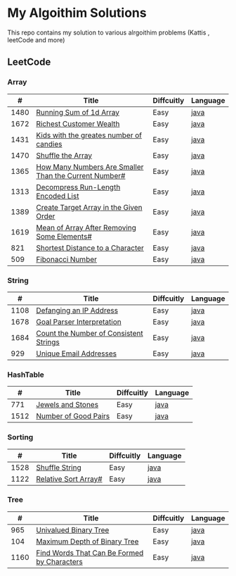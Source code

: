 # My Algoithim Solutions
This repo contains my solution to various alrgoithim problems (Kattis , leetCode and more)

## LeetCode 
### Array
| #  |  Title | Diffcuitly  |  Language  |
| ------------ | ------------ | ------------ | ------------ |
| 1480 | [Running Sum of 1d Array](http://https://leetcode.com/problems/running-sum-of-1d-array/ "Running Sum of 1d Array")  |  Easy |  [java](http://github.com/AhQuanz/Algo-Questions/blob/main/LeetCode/Easy/Array/RunningSum.java "java")|
| 1672 | [Richest Customer Wealth](http://https://leetcode.com/problems/richest-customer-wealth/ "Richest Customer Wealth")  | Easy | [java](https://github.com/AhQuanz/Algo-Questions/blob/main/LeetCode/Easy/Array/RichestCustomer.java)  |
| 1431 | [Kids with the greates number of candies](https://leetcode.com/problems/kids-with-the-greatest-number-of-candies/ "Kids with the greates number of candies")  | Easy | [java](https://github.com/AhQuanz/Algo-Questions/blob/main/LeetCode/Easy/Array/RichestCustomer.java)  |
| 1470 | [Shuffle the Array](https://leetcode.com/problems/shuffle-the-array/ "Shuffle the Array")  | Easy | [java](https://github.com/AhQuanz/Algo-Questions/blob/main/LeetCode/Easy/Array/ShuffleArr.java)  |
| 1365 | [How Many Numbers Are Smaller Than the Current Number#](https://leetcode.com/problems/how-many-numbers-are-smaller-than-the-current-number/ "How Many Numbers Are Smaller Than the Current Number#") | Easy | [java](https://github.com/AhQuanz/Algo-Questions/blob/main/LeetCode/Easy/Array/SmallerNum.java)|
| 1313 | [Decompress Run-Length Encoded List](https://leetcode.com/problems/decompress-run-length-encoded-list/ "Decompress Run-Length Encoded List") | Easy | [java](https://github.com/AhQuanz/Algo-Questions/blob/main/LeetCode/Easy/Array/Decompressed.java)|
| 1389 | [Create Target Array in the Given Order](https://leetcode.com/problems/create-target-array-in-the-given-order/ "Create Target Array in the Given Order") | Easy | [java](https://github.com/AhQuanz/Algo-Questions/blob/main/LeetCode/Easy/Array/OrderedCreateArr.java)|
| 1619 | [Mean of Array After Removing Some Elements#](https://leetcode.com/problems/mean-of-array-after-removing-some-elements/ "Mean of Array After Removing Some Elements#") | Easy| [java](https://github.com/AhQuanz/Algo-Questions/blob/main/LeetCode/Easy/Array/MeanAftRemove.java)|
| 821  | [Shortest Distance to a Character](https://leetcode.com/problems/shortest-distance-to-a-character/ "Shortest Distance to a Character")| Easy | [java](https://github.com/AhQuanz/Algo-Questions/blob/main/LeetCode/Easy/Array/ShortestDisToC.java)|
| 509  | [Fibonacci Number](https://leetcode.com/problems/fibonacci-number/ "Fibonacci Number")| Easy | [java](https://github.com/AhQuanz/Algo-Questions/blob/main/LeetCode/Easy/Array/Fib.java)|

### String
| #  |  Title | Diffcuitly  |  Language  |
| ------------ | ------------ | ------------ | ------------ |
| 1108 | [Defanging an IP Address](https://leetcode.com/problems/defanging-an-ip-address/ "Defanging an IP Address") | Easy | [java](https://github.com/AhQuanz/Algo-Questions/blob/main/LeetCode/Easy/String/DefragIP.java)|
| 1678 | [Goal Parser Interpretation](https://leetcode.com/problems/goal-parser-interpretation/ "Goal Parser Interpretation") | Easy | [java](https://github.com/AhQuanz/Algo-Questions/blob/main/LeetCode/Easy/String/GoalParser.java)|
| 1684 | [Count the Number of Consistent Strings](https://leetcode.com/problems/count-the-number-of-consistent-strings/ "Count the Number of Consistent Strings") | Easy | [java](https://github.com/AhQuanz/Algo-Questions/blob/main/LeetCode/Easy/String/ConsistentStr.java)|
| 929  | [Unique Email Addresses](https://leetcode.com/problems/unique-email-addresses/ "Unique Email Addresses")| Easy| [java](https://github.com/AhQuanz/Algo-Questions/blob/main/LeetCode/Easy/String/UniqueEAddr.java)|

### HashTable
| #  |  Title | Diffcuitly  |  Language  |
| ------------ | ------------ | ------------ | ------------ |
| 771  | [Jewels and Stones](https://leetcode.com/problems/jewels-and-stones/ "Jewels and Stones")| Easy | [java](https://github.com/AhQuanz/Algo-Questions/blob/main/LeetCode/Easy/HashTable/JewelsStones.java)|
| 1512 | [Number of Good Pairs](https://leetcode.com/problems/number-of-good-pairs/ "Number of Good Pairs") | Easy | [java](https://github.com/AhQuanz/Algo-Questions/blob/main/LeetCode/Easy/HashTable/GoodPairs.java)|

### Sorting 
| #  |  Title | Diffcuitly  |  Language  |
| ------------ | ------------ | ------------ | ------------ |
| 1528 | [Shuffle String](https://leetcode.com/problems/shuffle-string/ "Shuffle String") | Easy | [java](https://github.com/AhQuanz/Algo-Questions/blob/main/LeetCode/Easy/Sort/ShuffleStr.java)|
| 1122 | [Relative Sort Array#](https://leetcode.com/problems/relative-sort-array/ "Relative Sort Array#") | Easy | [java](https://github.com/AhQuanz/Algo-Questions/blob/main/LeetCode/Easy/Sort/RelativeSort.java)|

### Tree 
| #  |  Title | Diffcuitly  |  Language  |
| ------------ | ------------ | ------------ | ------------ |
| 965  | [Univalued Binary Tree](https://leetcode.com/problems/univalued-binary-tree/ "Univalued Binary Tree")| Easy | [java](https://github.com/AhQuanz/Algo-Questions/blob/main/LeetCode/Easy/Tree/Univalue.java)|
| 104  | [Maximum Depth of Binary Tree](https://leetcode.com/problems/maximum-depth-of-binary-tree/ "Maximum Depth of Binary Tree")| Easy | [java](https://github.com/AhQuanz/Algo-Questions/blob/main/LeetCode/Easy/Tree/ShortestDIsToC.java)|
| 1160 | [Find Words That Can Be Formed by Characters](https://leetcode.com/problems/find-words-that-can-be-formed-by-characters/ "Find Words That Can Be Formed by Characters")| Easy| [java](https://github.com/AhQuanz/Algo-Questions/blob/main/LeetCode/Easy/Tree/WordsFromC.java)|
